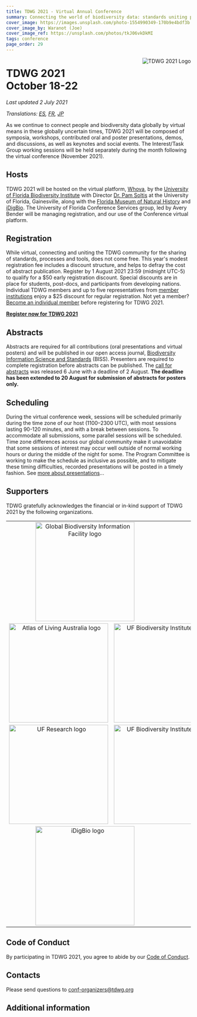 ```yaml
---
title: TDWG 2021 - Virtual Annual Conference
summary: Connecting the world of biodiversity data: standards uniting people, processes, and tools
cover_image: https://images.unsplash.com/photo-1554990349-170b9e4bdf3b
cover_image_by: Waranot (Joe)
cover_image_ref: https://unsplash.com/photos/tkJ06vkDkMI 
tags: conference
page_order: 29
---
```


<img src="https://static.tdwg.org/conferences/2021/logos/TDWG2021_logo-plant_400w.png" alt="TDWG 2021 Logo" style="float:right;padding-left:10px;padding-bottom:10px">

# TDWG 2021<br />October 18-22 

_Last updated 2 July 2021_

_Translations: [ES](./es/), [FR](./fr), [JP](./ja)_

As we continue to connect people and biodiversity data globally by virtual means in these globally uncertain times, TDWG 2021 will be composed of symposia, workshops, contributed oral and poster presentations, demos, and discussions, as well as keynotes and social events. The Interest/Task Group working sessions will be held separately during the month following the virtual conference (November 2021). 

## Hosts

TDWG 2021 will be hosted on the virtual platform, [Whova](https://whova.com), by the [University of Florida Biodiversity Institute](https://biodiversity.research.ufl.edu/) with Director [Dr. Pam Soltis](https://www.floridamuseum.ufl.edu/soltis-lab/) at the University of Florida, Gainesville, along with the [Florida Museum of Natural History](https://www.floridamuseum.ufl.edu/) and [iDigBio](https://www.idigbio.org/). The University of Florida Conference Services group, led by Avery Bender will be managing registration, and our use of the Conference virtual platform.

## Registration

While virtual, connecting and uniting the TDWG community for the sharing of standards, processes and tools, does not come free. This year's modest registration fee includes a discount structure, and helps to defray the cost of abstract publication. Register by 1 August 2021 23:59 (midnight UTC-5) to qualify for a $50 early registration discount. Special discounts are in place for students, post-docs, and participants from developing nations. Individual TDWG members and up to five representatives from [member institutions](https://www.tdwg.org/about/membership/#institutional%20members%202021_1) enjoy a $25 discount for regular registration. Not yet a member? [Become an individual member](https://zohosecurepay.com/checkout/wc9vqum-8am1lyxy1fswt/Individual-TDWG-Membership) before registering for TDWG 2021. 

<b><a href="https://reg.conferences.dce.ufl.edu/Basic/1400081801" target="_blank" class="btn btn-secondary">Register now for TDWG 2021</a></b>

## Abstracts

Abstracts are required for all contributions (oral presentations and virtual posters) and will be published in our open access journal, [Biodiversity Information Science and Standards](https://biss.pensoft.net/) (BISS). Presenters are required to complete registration before abstracts can be published. The [call for abstracts](https://www.tdwg.org/conferences/2021/call-for-abstracts/) was released 6 June with a deadline of 2 August. **The deadline has been extended to 20 August for submission of abstracts for posters only.**

## Scheduling

During the virtual conference week, sessions will be scheduled primarily during the time zone of our host (1100–2300 UTC), with most sessions lasting 90-120 minutes, and with a break between sessions. To accommodate all submissions, some parallel sessions will be scheduled. Time zone differences across our global community make it unavoidable that some sessions of interest may occur well outside of normal working hours or during the middle of the night for some. The Program Committee is working to make the schedule as inclusive as possible, and to mitigate these timing difficulties, recorded presentations will be posted in a timely fashion. See [more about presentations](https://tdwg.org/conferences/2021/presentation-info/)...

## Supporters

TDWG gratefully acknowledges the financial or in-kind support of TDWG 2021 by the following organizations.

<table border="0">
<tbody>
<tr>
<td style="text-align: center; vertical-align: middle;" colspan="3" width="276"><a href="https://gbif.org"> <img src="https://static.tdwg.org/sponsors/gbif-2015.png" alt="Global Biodiversity Information Facility logo" width="270" height="" style="vertical-align: middle; right-margin:auto; left-margin:auto;" /></a><!-- &nbsp;&nbsp;<img src="https://static.tdwg.org/sponsors/1-gold.png" width="16" height="16" style="vertical-align: bottom;" /> --></td>
<td style="text-align: center; vertical-align: middle;" colspan="3" width="276"><a href="https://www.worldwildlife.org/initiatives/science"> <img src="https://static.tdwg.org/sponsors/wwf-science-whitebkgd.png" alt="World Wild Life Fund - Science" width="270" height="" style="vertical-align: middle; right-margin:auto; left-margin:auto;" /></a><!-- &nbsp;&nbsp;<img src="https://static.tdwg.org/sponsors/1-gold.png" width="16" height="16" style="vertical-align: bottom;" /> --></td>
</tr>
<tr>
<td style="text-align: center; vertical-align: middle;" colspan="2"><a href="https://ala.org.au"> <img src="https://static.tdwg.org/sponsors/ala-logo-stacked-rgb-crop.png" alt="Atlas of Living Australia logo" width="270" height="" style="vertical-align: middle;" /></a><!-- <img src="https://static.tdwg.org/sponsors/2-silver.png" width="16" height="16" style="vertical-align: bottom;" /> --></td>
<td style="text-align: center; vertical-align: middle;" colspan="2"><a href="https://dissco.eu/"><img src="https://static.tdwg.org/sponsors/dissco-logo_w600px.png" alt="UF Biodiversity Institute logo" width="270" height="" style="vertical-align: middle;" /></a><!-- &nbsp;&nbsp;<img src="https://static.tdwg.org/sponsors/3-bronze.png" width="16" height="16" style="vertical-align: bottom;" /> --></td>
<td style="text-align: center; vertical-align: middle;" colspan="2"><a href="https://pensoft.net"><img src="https://static.tdwg.org/sponsors/pensoft-logo.png" alt="Pensoft Publishers logo" width="270" height="" style="vertical-align: middle;" /></a><!-- &nbsp;&nbsp;<img src="https://static.tdwg.org/sponsors/2-silver.png" width="16" height="16" style="vertical-align: bottom;" /> --></td>
</tr>
<tr>
<td style="text-align: center; vertical-align: middle;" colspan="2"><a href="https://research.ufl.edu/"><img src="https://static.tdwg.org/sponsors/uf-research.png" alt="UF Research logo" width="270" height="" style="vertical-align: middle;" /></a><!-- &nbsp;&nbsp;<img src="https://static.tdwg.org/sponsors/3-bronze.png" width="16" height="16" style="vertical-align: bottom;" /> --></td>
<td style="text-align: center; vertical-align: middle;" colspan="2"><a href="https://biodiversity.research.ufl.edu/"><img src="https://static.tdwg.org/sponsors/uf-biodiversity-institute.png" alt="UF Biodiversity Institute logo" width="270" height="" style="vertical-align: middle;" /></a><!-- &nbsp;&nbsp;<img src="https://static.tdwg.org/sponsors/3-bronze.png" width="16" height="16" style="vertical-align: bottom;" /> --></td>
<td style="text-align: center; vertical-align: middle;" colspan="2"><a href="https://www.floridamuseum.ufl.edu/"> <img src="https://static.tdwg.org/sponsors/flmnh.png" alt="Florida Museum of Natural History logo" width="270" height="" style="vertical-align: middle;" /></a><!-- &nbsp;&nbsp;<img src="https://static.tdwg.org/sponsors/3-bronze.png" width="16" height="16" style="vertical-align: bottom;" /> --></td>
</tr>
<tr>
<td style="text-align: center; vertical-align: middle;" colspan="3"><a href="https://www.idigbio.org/"><img src="https://static.tdwg.org/sponsors/idigbio_w799.png" alt="iDigBio logo" width="270" height="" style="vertical-align: middle;" /></a><!-- &nbsp;&nbsp;<img src="https://static.tdwg.org/sponsors/3-bronze.png" width="16" height="16" style="vertical-align: bottom;" /> --></td>
<td style="text-align: center; vertical-align: middle;" colspan="3"><a href="https://biodiversitylibrary.org"><img src="https://static.tdwg.org/sponsors/bhl-combined-1024x329.png" alt="Biodiversity Heritage Library logo" width="270" height="" style="vertical-align: middle;" /></a><!-- &nbsp;&nbsp;<img src="https://static.tdwg.org/sponsors/3-bronze.png" width="16" height="16" style="vertical-align: bottom;" /> --></td>
</tr>
<!-- 
<tr>
<td style="text-align: center;" colspan="1"><a href="https://www.natural-solutions.eu/"><img src="https://static.tdwg.org/sponsors/natural-solutions-logo-et-nom.png" alt="Natural Solutions logo" width="270" height="" style="vertical-align: middle;" /></a>&nbsp;&nbsp;<img src="https://static.tdwg.org/sponsors/3-bronze.png" width="16" height="16" style="vertical-align: bottom;" /> </td>
</tr>
-->
</tbody>
</table>

## Code of Conduct

By participating in TDWG 2021, you agree to abide by our [Code of Conduct](https://www.tdwg.org/about/code-of-conduct/).

## Contacts

Please send questions to [conf-organizers@tdwg.org](mailto:conf-organizers@tdwg.org)

## Additional information
